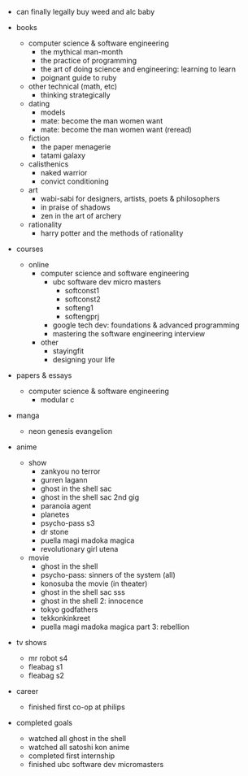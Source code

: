 - can finally legally buy weed and alc baby

- books
  - computer science & software engineering
    - the mythical man-month
    - the practice of programming
    - the art of doing science and engineering: learning to learn
    - poignant guide to ruby
  - other technical (math, etc)
    - thinking strategically
  - dating
    - models
    - mate: become the man women want
    - mate: become the man women want (reread)
  - fiction
    - the paper menagerie
    - tatami galaxy
  - calisthenics
    - naked warrior
    - convict conditioning
  - art
    - wabi-sabi for designers, artists, poets & philosophers
    - in praise of shadows
    - zen in the art of archery
  - rationality
    - harry potter and the methods of rationality
    
- courses
  - online
    - computer science and software engineering
      - ubc software dev micro masters
        - softconst1
        - softconst2
        - softeng1
        - softengprj
      - google tech dev: foundations & advanced programming
      - mastering the software engineering interview
    - other
      - stayingfit
      - designing your life
      
- papers & essays 
  - computer science & software engineering
    - modular c
    
- manga
  - neon genesis evangelion

- anime
  - show
    - zankyou no terror
    - gurren lagann
    - ghost in the shell sac
    - ghost in the shell sac 2nd gig
    - paranoia agent
    - planetes
    - psycho-pass s3
    - dr stone
    - puella magi madoka magica
    - revolutionary girl utena
  - movie
    - ghost in the shell
    - psycho-pass: sinners of the system (all)
    - konosuba the movie (in theater)
    - ghost in the shell sac sss
    - ghost in the shell 2: innocence
    - tokyo godfathers
    - tekkonkinkreet
    - puella magi madoka magica part 3: rebellion
    
- tv shows
  - mr robot s4
  - fleabag s1
  - fleabag s2

- career
  - finished first co-op at philips
  
- completed goals
  - watched all ghost in the shell
  - watched all satoshi kon anime
  - completed first internship
  - finished ubc software dev micromasters
  
